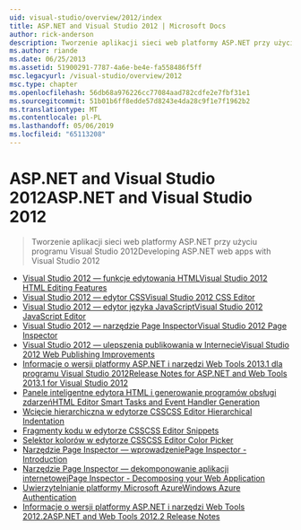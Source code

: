 ```yaml
---
uid: visual-studio/overview/2012/index
title: ASP.NET and Visual Studio 2012 | Microsoft Docs
author: rick-anderson
description: Tworzenie aplikacji sieci web platformy ASP.NET przy użyciu programu Visual Studio 2012
ms.author: riande
ms.date: 06/25/2013
ms.assetid: 51900291-7787-4a6e-be4e-fa558486f5ff
msc.legacyurl: /visual-studio/overview/2012
msc.type: chapter
ms.openlocfilehash: 56db68a976226cc77084aad782cdfe2e7fbf31e1
ms.sourcegitcommit: 51b01b6ff8edde57d8243e4da28c9f1e7f1962b2
ms.translationtype: MT
ms.contentlocale: pl-PL
ms.lasthandoff: 05/06/2019
ms.locfileid: "65113208"
---
```

# <a name="aspnet-and-visual-studio-2012"></a><span data-ttu-id="aef7e-103">ASP.NET and Visual Studio 2012</span><span class="sxs-lookup"><span data-stu-id="aef7e-103">ASP.NET and Visual Studio 2012</span></span>

> <span data-ttu-id="aef7e-104">Tworzenie aplikacji sieci web platformy ASP.NET przy użyciu programu Visual Studio 2012</span><span class="sxs-lookup"><span data-stu-id="aef7e-104">Developing ASP.NET web apps with Visual Studio 2012</span></span>

- [<span data-ttu-id="aef7e-105">Visual Studio 2012 — funkcje edytowania HTML</span><span class="sxs-lookup"><span data-stu-id="aef7e-105">Visual Studio 2012 HTML Editing Features</span></span>](visual-studio-2012-html-editing-features.md)
- [<span data-ttu-id="aef7e-106">Visual Studio 2012 — edytor CSS</span><span class="sxs-lookup"><span data-stu-id="aef7e-106">Visual Studio 2012 CSS Editor</span></span>](visual-studio-2012-css-editor.md)
- [<span data-ttu-id="aef7e-107">Visual Studio 2012 — edytor języka JavaScript</span><span class="sxs-lookup"><span data-stu-id="aef7e-107">Visual Studio 2012 JavaScript Editor</span></span>](visual-studio-2012-javascript-editor.md)
- [<span data-ttu-id="aef7e-108">Visual Studio 2012 — narzędzie Page Inspector</span><span class="sxs-lookup"><span data-stu-id="aef7e-108">Visual Studio 2012 Page Inspector</span></span>](visual-studio-2012-page-inspector.md)
- [<span data-ttu-id="aef7e-109">Visual Studio 2012 — ulepszenia publikowania w Internecie</span><span class="sxs-lookup"><span data-stu-id="aef7e-109">Visual Studio 2012 Web Publishing Improvements</span></span>](visual-studio-2012-web-publishing-improvements.md)
- [<span data-ttu-id="aef7e-110">Informacje o wersji platformy ASP.NET i narzędzi Web Tools 2013.1 dla programu Visual Studio 2012</span><span class="sxs-lookup"><span data-stu-id="aef7e-110">Release Notes for ASP.NET and Web Tools 2013.1 for Visual Studio 2012</span></span>](aspnet-and-web-tools-20131-for-visual-studio-2012.md)
- [<span data-ttu-id="aef7e-111">Panele inteligentne edytora HTML i generowanie programów obsługi zdarzeń</span><span class="sxs-lookup"><span data-stu-id="aef7e-111">HTML Editor Smart Tasks and Event Handler Generation</span></span>](visual-studio-vnext-videos-html-editor-smart-tasks-and-event-handler-generation.md)
- [<span data-ttu-id="aef7e-112">Wcięcie hierarchiczna w edytorze CSS</span><span class="sxs-lookup"><span data-stu-id="aef7e-112">CSS Editor Hierarchical Indentation</span></span>](visual-studio-vnext-videos-css-editor-hierarchical-indentation.md)
- [<span data-ttu-id="aef7e-113">Fragmenty kodu w edytorze CSS</span><span class="sxs-lookup"><span data-stu-id="aef7e-113">CSS Editor Snippets</span></span>](visual-studio-vnext-videos-css-editor-snippets.md)
- [<span data-ttu-id="aef7e-114">Selektor kolorów w edytorze CSS</span><span class="sxs-lookup"><span data-stu-id="aef7e-114">CSS Editor Color Picker</span></span>](visual-studio-vnext-videos-css-editor-color-picker.md)
- [<span data-ttu-id="aef7e-115">Narzędzie Page Inspector — wprowadzenie</span><span class="sxs-lookup"><span data-stu-id="aef7e-115">Page Inspector - Introduction</span></span>](visual-studio-vnext-videos-page-inspector-introduction.md)
- [<span data-ttu-id="aef7e-116">Narzędzie Page Inspector — dekomponowanie aplikacji internetowej</span><span class="sxs-lookup"><span data-stu-id="aef7e-116">Page Inspector - Decomposing your Web Application</span></span>](visual-studio-vnext-videos-page-inspector-decomposing-your-web-application.md)
- [<span data-ttu-id="aef7e-117">Uwierzytelnianie platformy Microsoft Azure</span><span class="sxs-lookup"><span data-stu-id="aef7e-117">Windows Azure Authentication</span></span>](windows-azure-authentication.md)
- [<span data-ttu-id="aef7e-118">Informacje o wersji platformy ASP.NET i narzędzi Web Tools 2012.2</span><span class="sxs-lookup"><span data-stu-id="aef7e-118">ASP.NET and Web Tools 2012.2 Release Notes</span></span>](aspnet-and-web-tools-20122-release-notes-rtw.md)
